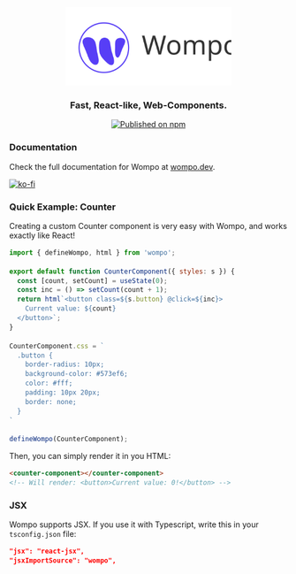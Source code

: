 <div align="center">
<picture>
  <source media="(prefers-color-scheme: dark)" srcset="./assets/logo-dark.svg" alt="Wompo" width="300" height="141">
  </source>
  <source media="(prefers-color-scheme: light)" srcset="./assets/logo.svg" alt="Wompo" width="300" height="141">
  </source>
  <img src="./assets/logo.svg" alt="Wompo" width="300" height="141">
</picture>

### Fast, React-like, Web-Components.


[![Published on npm](https://img.shields.io/npm/v/wompo.svg?logo=npm)](https://www.npmjs.com/package/wompo)

</div>


### Documentation

Check the full documentation for Wompo at [wompo.dev](https://wompo.dev).

[![ko-fi](https://ko-fi.com/img/githubbutton_sm.svg)](https://ko-fi.com/wompo)

### Quick Example: Counter

Creating a custom Counter component is very easy with Wompo, and works exactly like React!

```js
import { defineWompo, html } from 'wompo';

export default function CounterComponent({ styles: s }) {
  const [count, setCount] = useState(0);
  const inc = () => setCount(count + 1);
  return html`<button class=${s.button} @click=${inc}>
    Current value: ${count}
  </button>`;
}

CounterComponent.css = `
  .button {
    border-radius: 10px;
    background-color: #573ef6;
    color: #fff;
    padding: 10px 20px;
    border: none;
  }
`

defineWompo(CounterComponent);
```

Then, you can simply render it in you HTML:

```html
<counter-component></counter-component>
<!-- Will render: <button>Current value: 0!</button> -->
```

### JSX

Wompo supports JSX. If you use it with Typescript, write this in your `tsconfig.json` file:

```json
"jsx": "react-jsx",
"jsxImportSource": "wompo",
```
